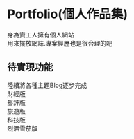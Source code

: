# Portfolio(個人作品集)
身為資工人擁有個人網站  
用來擺放網誌.專案經歷也是很合理的吧  

## 待實現功能
陸續將各種主題Blog逐步完成  
財經版  
影評版  
旅遊版  
科技版  
烈酒雪茄版  
